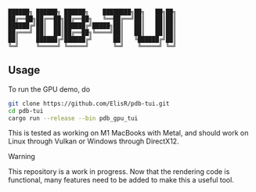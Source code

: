 ```
██████╗ ██████╗ ██████╗    ████████╗██╗   ██╗██╗
██╔══██╗██╔══██╗██╔══██╗   ╚══██╔══╝██║   ██║██║
██████╔╝██║  ██║██████╔╝█████╗██║   ██║   ██║██║
██╔═══╝ ██║  ██║██╔══██╗╚════╝██║   ██║   ██║██║
██║     ██████╔╝██████╔╝      ██║   ╚██████╔╝██║
╚═╝     ╚═════╝ ╚═════╝       ╚═╝    ╚═════╝ ╚═╝
```

## Usage

To run the GPU demo, do

```bash
git clone https://github.com/ElisR/pdb-tui.git
cd pdb-tui
cargo run --release --bin pdb_gpu_tui
```

This is tested as working on M1 MacBooks with Metal, and should work on Linux through Vulkan or Windows through DirectX12.

> [!WARNING]
>
> This repository is a work in progress.
> Now that the rendering code is functional, many features need to be added to make this a useful tool.

